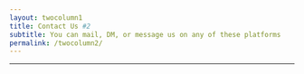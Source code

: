 ```yaml
---
layout: twocolumn1
title: Contact Us #2
subtitle: You can mail, DM, or message us on any of these platforms
permalink: /twocolumn2/
---
```


****

